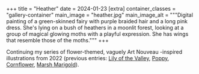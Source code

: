+++
title = "Heather"
date = 2024-01-23
[extra]
container_classes = "gallery-container"
main_image = "heather.jpg"
main_image_alt = """Digital painting of a green-skinned fairy
with purple braided hair and a long pink dress.
She's lying on a bush of heathers in a moonlit forest,
looking at a group of magical glowing moths with a playful expression.
She has wings that resemble those of the moths."""
+++

Continuing my series of flower-themed, vaguely Art Nouveau -inspired
illustrations from 2022 (previous entries:
[Lily of the Valley](../../2022/lily-of-the-valley/),
[Poppy](../../2022/poppy/),
[Cornflower](../../2022/cornflower/),
[Marsh Marigold](../../2022/marsh-marigold/)).

<!-- more -->
